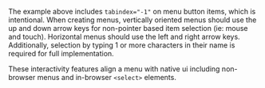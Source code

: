 The example above includes `tabindex="-1"` on menu button items, which is intentional. When creating menus, vertically oriented menus should use the up and down arrow keys for non-pointer based item selection (ie: mouse and touch). Horizontal menus should use the left and right arrow keys. Additionally, selection by typing 1 or more characters in their name is required for full implementation.

These interactivity features align a menu with native ui including non-browser menus and in-browser `<select>` elements.

